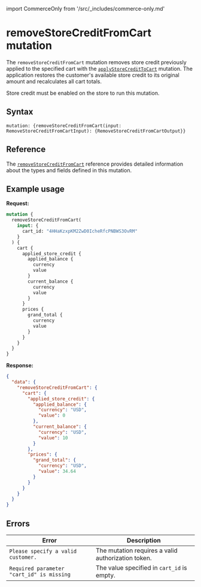 import CommerceOnly from '/src/_includes/commerce-only.md'

<CommerceOnly />

# removeStoreCreditFromCart mutation

The `removeStoreCreditFromCart` mutation removes store credit previously applied to the specified cart with the [`applyStoreCreditToCart`](apply-store-credit.md) mutation. The application restores the customer's available store credit to its original amount and recalculates all cart totals.

Store credit must be enabled on the store to run this mutation.

## Syntax

`mutation: {removeStoreCreditFromCart(input: RemoveStoreCreditFromCartInput): {RemoveStoreCreditFromCartOutput}}`

## Reference

The [`removeStoreCreditFromCart`](https://developer.adobe.com/commerce/webapi/graphql-api/index.html#mutation-removeStoreCreditFromCart) reference provides detailed information about the types and fields defined in this mutation.

## Example usage

**Request:**

```graphql
mutation {
  removeStoreCreditFromCart(
    input: {
      cart_id: "4HHaKzxpKM2ZwD0IcheRfcPNBWS3OvRM"
    }
  ) {
    cart {
      applied_store_credit {
        applied_balance {
          currency
          value
        }
        current_balance {
          currency
          value
        }
      }
      prices {
        grand_total {
          currency
          value
        }
      }
    }
  }
}
```

**Response:**

```json
{
  "data": {
    "removeStoreCreditFromCart": {
      "cart": {
        "applied_store_credit": {
          "applied_balance": {
            "currency": "USD",
            "value": 0
          },
          "current_balance": {
            "currency": "USD",
            "value": 10
          }
        },
        "prices": {
          "grand_total": {
            "currency": "USD",
            "value": 34.64
          }
        }
      }
    }
  }
}
```

## Errors

Error | Description
--- | ---
`Please specify a valid customer.` | The mutation requires a valid authorization token.
`Required parameter "cart_id" is missing` | The value specified in `cart_id` is empty.
